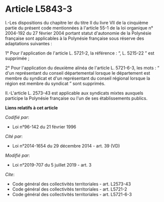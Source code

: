 # Article L5843-3

I.-Les dispositions du chapitre Ier du titre II du livre VII de la cinquième partie du présent code mentionnées à l'article
55-1 de la loi organique n° 2004-192 du 27 février 2004 portant statut d'autonomie de la Polynésie française sont applicables
à la Polynésie française sous réserve des adaptations suivantes : 

1° Pour l'application de l'article L. 5721-2, la référence : “, L. 5215-22 ” est supprimée ; 

2° Pour l'application du deuxième alinéa de l'article L. 5721-6-3, les mots : “ d'un représentant du conseil départemental
lorsque le département est membre du syndicat et d'un représentant du conseil régional lorsque la région est membre du
syndicat ” sont supprimés. 

II.-L'article L. 2573-43 est applicable aux syndicats mixtes auxquels participe la Polynésie française ou l'un de ses
établissements publics.

**Liens relatifs à cet article**

_Codifié par_:

  - Loi n°96-142 du 21 février 1996

_Cité par_:

  - Loi n°2014-1654 du 29 décembre 2014 - art. 39 (VD)

_Modifié par_:

  - Loi n°2019-707 du 5 juillet 2019 - art. 3

_Cite_:

  - Code général des collectivités territoriales - art. L2573-43
  - Code général des collectivités territoriales - art. L5721-2
  - Code général des collectivités territoriales - art. L5721-6-3
